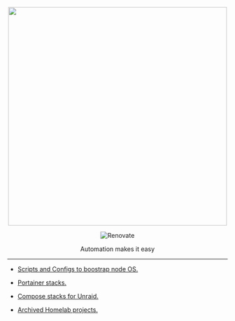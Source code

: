<p align="center">  
<img src="https://github.com/zaggash/homelab/assets/1724149/2bb16d13-3587-4937-918b-eb496064ea0f" width="500">
</p>

<div align="center">  

![Renovate](https://img.shields.io/github/actions/workflow/status/zaggash/homelab/run-renovate.yaml?label=renovate&logo=RenovateBot&logoColor=white&style=for-the-badge)  
  
</div>  
<p align="center">Automation makes it easy</p>


---

- [Scripts and Configs to boostrap node OS.](https://github.com/zaggash/homelab/tree/main/infra)  

- [Portainer stacks.](https://github.com/zaggash/homelab/tree/main/portainer-stacks)  

- [Compose stacks for Unraid.](https://github.com/zaggash/homelab/tree/main/unraid-homelab)

- [Archived Homelab projects.](https://github.com/zaggash/homelab/tree/main/.archive)  
